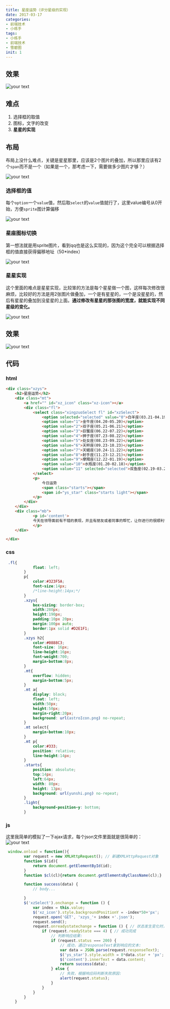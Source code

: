 ```yaml
---
title: 星座运势（评分星级的实现）
date: 2017-03-17
categories: 
- 前端技术
- 小练手
tags: 
- 小练手
- 前端技术
- 雪碧图
init: 1
---
```

## 效果

![your text](http://img.hksite.cn/1489666282912)

## 难点

1. 选择框的取值
2. 图标，文字的改变
3. **星星的实现**

## 布局

布局上没什么难点，关键是星星那里，应该是2个图片的叠加，所以那里应该有2个`span`而不是一个（如果是一个，那考虑一下，需要做多少图片才够？）

![your text](http://img.hksite.cn/1489666378503)

### 选择框的值

每个`option`一个`value`值，然后取`select`的`value`值就行了，这里value编号从0开始，方便`sprite`图计算偏移

![your text](http://img.hksite.cn/1489666560529)

### 星座图标切换

第一想法就是用sprite图片，看到qq也是这么实现的，因为这个完全可以根据选择框的值直接获得偏移地址（50*index）

![your text](http://img.hksite.cn/1489666463656)



### 星星实现

这个里面的难点是星星实现，比较笨的方法是每个星星做一个图，这样每次修改很麻烦，比较好的方法是用2张图片做叠加，一个是有星星的，一个是没星星的，然后有星星的叠加到没星星的上面。**通过修改有星星的那张图的宽度，就能实现不同星级的变化。**



![your text](http://img.hksite.cn/1489666735994)



## 效果

![your text](http://img.hksite.cn/1489666959433)

## 代码

### html

```html
<div class="xzys">
    <h2>星座运势</h2>
    <div class="mt">
        <a href="" id="xz_icon" class="xz-icon"></a>
        <div class="fl">
            <select class="xingzuoSelect fl" id="xzSelect">
                <option selected="selected" value="0">白羊座(03.21-04.19)</option>
                <option value="1">金牛座(04.20-05.20)</option>
                <option value="2">双子座(05.21-06.21)</option>
                <option value="3">巨蟹座(06.22-07.22)</option>
                <option value="4">狮子座(07.23-08.22)</option>
                <option value="5">处女座(08.23-09.22)</option>
                <option value="6">天秤座(09.23-10.23)</option>
                <option value="7">天蝎座(10.24-11.22)</option>
                <option value="8">射手座(11.23-12.21)</option>
                <option value="9">摩羯座(12.22-01.19)</option>
                <option value="10">水瓶座(01.20-02.18)</option>
                <option value="11" selected="selected">双鱼座(02.19-03.20)</option>
            </select>
            <p>
                今日运势
                <span class="starts"></span>
                <span id="ys_star" class="starts light"></span>
            </p>
        </div>
    </div>
    <div class="mb">
            <p id='content'>
            今天在领导面前有不错的表现，并且有朋友或者同事的帮忙，让你进行的很顺利愉快。但是在具体事务...<a href="#">[详细]</a>
            </p>
    </div>

</div>
```



### css

```css
 .fl{
            float: left;
        }
        p{
            color:#323F5A;
            font-size:14px;
            /*line-height:14px;*/
        }
        .xzys{
            box-sizing: border-box;
            width:280px;
            height:190px;
            padding:10px 20px;
            margin:100px auto;
            border:1px solid #D2E1F1;
        }
        .xzys h2{
            color:#0888C3;
            font-size: 16px;
            line-height:16px;
            font-weight:700;
            margin-bottom:8px;
        }
        .mt{
            overflow: hidden;
            margin-bottom:5px;
        }
        .mt a{
            display: block;
            float: left;
            width:50px;
            height:50px;
            margin-right:20px;
            background: url(astroIcon.png) no-repeat;
        }
        .mt select{
            margin-bottom:10px;
        }
        .mt p{
            color:#333;
            position: relative;
            line-height:14px;
        }
        .starts{
            position: absolute;
            top:14px;
            left:64px;
            width: 80px;
            height: 13px;
            background: url(yunshi.png) no-repeat;
        }
        .light{
            background-position-y: bottom;
        }
```

### js

这里我简单的模拟了一下ajax请求，每个json文件里面就是很简单的：
![your text](http://img.hksite.cn/1489666872535)

```javascript
 window.onload = function(){
        var request = new XMLHttpRequest(); // 新建XMLHttpRequest对象
        function $(id){
            return document.getElementById(id);
        }
        function $cl(cl){return document.getElementsByClassName(cl);}

        function success(data) {
            // body... 

        }
        $('xzSelect').onchange = function () {
            var index = this.value;
            $('xz_icon').style.backgroundPositionY = -index*50+'px';
            request.open('GET', 'xzys_'+ index +'.json');
            request.send();
            request.onreadystatechange = function () { // 状态发生变化时，函数被回调
                if (request.readyState === 4) { // 成功完成
                    // 判断响应结果:
                    if (request.status === 200) {
                        // 成功，通过responseText拿到响应的文本:
                        var data = JSON.parse(request.responseText);
                        $('ys_star').style.width = 8*data.star + 'px';
                        $('content').innerText = data.content;
                        return success(data);
                    } else {
                        // 失败，根据响应码判断失败原因:
                        alert(request.status);
                    }
                } 
            }
        }
    }
```